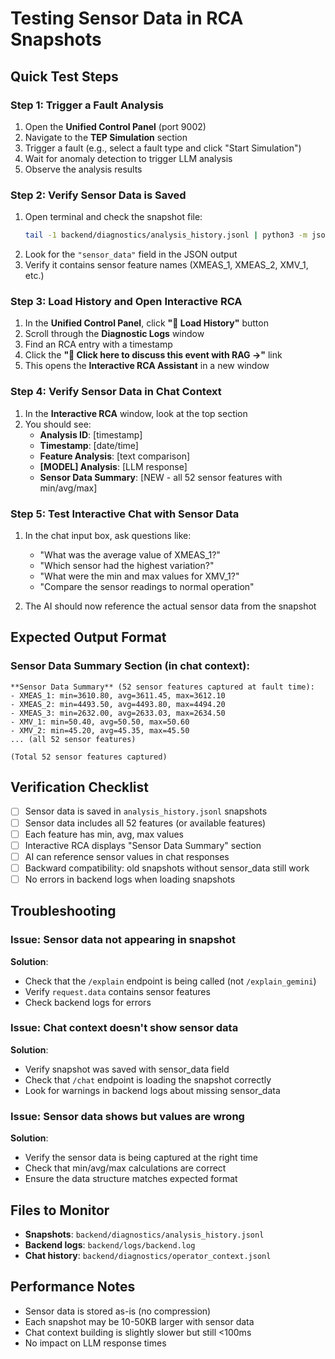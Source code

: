 # Testing Sensor Data in RCA Snapshots

## Quick Test Steps

### Step 1: Trigger a Fault Analysis
1. Open the **Unified Control Panel** (port 9002)
2. Navigate to the **TEP Simulation** section
3. Trigger a fault (e.g., select a fault type and click "Start Simulation")
4. Wait for anomaly detection to trigger LLM analysis
5. Observe the analysis results

### Step 2: Verify Sensor Data is Saved
1. Open terminal and check the snapshot file:
   ```bash
   tail -1 backend/diagnostics/analysis_history.jsonl | python3 -m json.tool | head -50
   ```
2. Look for the `"sensor_data"` field in the JSON output
3. Verify it contains sensor feature names (XMEAS_1, XMEAS_2, XMV_1, etc.)

### Step 3: Load History and Open Interactive RCA
1. In the **Unified Control Panel**, click **"🔄 Load History"** button
2. Scroll through the **Diagnostic Logs** window
3. Find an RCA entry with a timestamp
4. Click the **"🔗 Click here to discuss this event with RAG →"** link
5. This opens the **Interactive RCA Assistant** in a new window

### Step 4: Verify Sensor Data in Chat Context
1. In the **Interactive RCA** window, look at the top section
2. You should see:
   - **Analysis ID**: [timestamp]
   - **Timestamp**: [date/time]
   - **Feature Analysis**: [text comparison]
   - **[MODEL] Analysis**: [LLM response]
   - **Sensor Data Summary**: [NEW - all 52 sensor features with min/avg/max]

### Step 5: Test Interactive Chat with Sensor Data
1. In the chat input box, ask questions like:
   - "What was the average value of XMEAS_1?"
   - "Which sensor had the highest variation?"
   - "What were the min and max values for XMV_1?"
   - "Compare the sensor readings to normal operation"

2. The AI should now reference the actual sensor data from the snapshot

## Expected Output Format

### Sensor Data Summary Section (in chat context):
```
**Sensor Data Summary** (52 sensor features captured at fault time):
- XMEAS_1: min=3610.80, avg=3611.45, max=3612.10
- XMEAS_2: min=4493.50, avg=4493.80, max=4494.20
- XMEAS_3: min=2632.00, avg=2633.03, max=2634.50
- XMV_1: min=50.40, avg=50.50, max=50.60
- XMV_2: min=45.20, avg=45.35, max=45.50
... (all 52 sensor features)

(Total 52 sensor features captured)
```

## Verification Checklist

- [ ] Sensor data is saved in `analysis_history.jsonl` snapshots
- [ ] Sensor data includes all 52 features (or available features)
- [ ] Each feature has min, avg, max values
- [ ] Interactive RCA displays "Sensor Data Summary" section
- [ ] AI can reference sensor values in chat responses
- [ ] Backward compatibility: old snapshots without sensor_data still work
- [ ] No errors in backend logs when loading snapshots

## Troubleshooting

### Issue: Sensor data not appearing in snapshot
**Solution**: 
- Check that the `/explain` endpoint is being called (not `/explain_gemini`)
- Verify `request.data` contains sensor features
- Check backend logs for errors

### Issue: Chat context doesn't show sensor data
**Solution**:
- Verify snapshot was saved with sensor_data field
- Check that `/chat` endpoint is loading the snapshot correctly
- Look for warnings in backend logs about missing sensor_data

### Issue: Sensor data shows but values are wrong
**Solution**:
- Verify the sensor data is being captured at the right time
- Check that min/avg/max calculations are correct
- Ensure the data structure matches expected format

## Files to Monitor

- **Snapshots**: `backend/diagnostics/analysis_history.jsonl`
- **Backend logs**: `backend/logs/backend.log`
- **Chat history**: `backend/diagnostics/operator_context.jsonl`

## Performance Notes

- Sensor data is stored as-is (no compression)
- Each snapshot may be 10-50KB larger with sensor data
- Chat context building is slightly slower but still <100ms
- No impact on LLM response times

